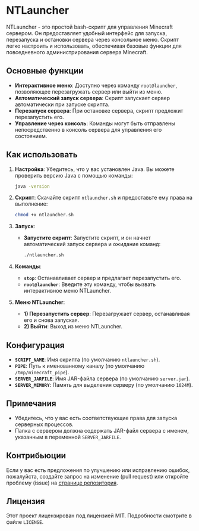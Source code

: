 # NTLauncher

NTLauncher - это простой bash-скрипт для управления Minecraft сервером. Он предоставляет удобный интерфейс для запуска, перезапуска и остановки сервера через консольное меню. Скрипт легко настроить и использовать, обеспечивая базовые функции для повседневного администрирования сервера Minecraft.

## Основные функции

- **Интерактивное меню**: Доступно через команду `root@launcher`, позволяющее перезагружать сервер или выйти из меню.
- **Автоматический запуск сервера**: Скрипт запускает сервер автоматически при запуске скрипта.
- **Перезапуск сервера**: При остановке сервера, скрипт предложит перезапустить его.
- **Управление через консоль**: Команды могут быть отправлены непосредственно в консоль сервера для управления его состоянием.

## Как использовать

1. **Настройка**: Убедитесь, что у вас установлен Java. Вы можете проверить версию Java с помощью команды:
   ```bash
   java -version
   ```

2. **Скрипт**: Скачайте скрипт `ntlauncher.sh` и предоставьте ему права на выполнение:
   ```bash
   chmod +x ntlauncher.sh
   ```

3. **Запуск**:
   - **Запустите скрипт**: Запустите скрипт, и он начнет автоматический запуск сервера и ожидание команд:
     ```bash
     ./ntlauncher.sh
     ```

4. **Команды**:
   - **`stop`**: Останавливает сервер и предлагает перезапустить его.
   - **`root@launcher`**: Введите эту команду, чтобы вызвать интерактивное меню NTLauncher.

5. **Меню NTLauncher**:
   - **1) Перезапустить сервер**: Перезагружает сервер, останавливая его и снова запуская.
   - **2) Выйти**: Выход из меню NTLauncher.

## Конфигурация

- **`SCRIPT_NAME`**: Имя скрипта (по умолчанию `ntlauncher.sh`).
- **`PIPE`**: Путь к именованному каналу (по умолчанию `/tmp/minecraft_pipe`).
- **`SERVER_JARFILE`**: Имя JAR-файла сервера (по умолчанию `server.jar`).
- **`SERVER_MEMORY`**: Память для выделения серверу (по умолчанию `1024M`).

## Примечания

- Убедитесь, что у вас есть соответствующие права для запуска серверных процессов.
- Папка с сервером должна содержать JAR-файл сервера с именем, указанным в переменной `SERVER_JARFILE`.

## Контрибьюции

Если у вас есть предложения по улучшению или исправлению ошибок, пожалуйста, создайте запрос на изменение (pull request) или откройте проблему (issue) на [странице репозитория](https://github.com/NertyNT/NTLauncher).

## Лицензия

Этот проект лицензирован под лицензией MIT. Подробности смотрите в файле `LICENSE`.
